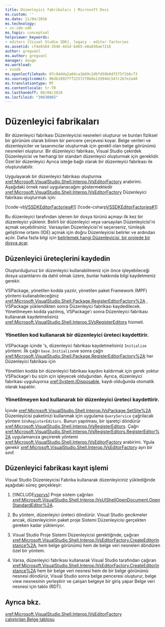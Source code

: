 ```yaml
---
title: Düzenleyici fabrikaları | Microsoft Docs
ms.custom: ''
ms.date: 11/04/2016
ms.technology:
- vs-ide-sdk
ms.topic: conceptual
helpviewer_keywords:
- editors [Visual Studio SDK], legacy - editor factories
ms.assetid: cf4e8164-3546-441d-b465-e8a836ae7216
author: gregvanl
ms.author: gregvanl
manager: douge
ms.workload:
- vssdk
ms.openlocfilehash: 07c94dda2a04ca1b69c2dbfd59b0df575f1b6c73
ms.sourcegitcommit: 06db1892fff22572f0b0a11994dc547c2b7e2a48
ms.translationtype: MT
ms.contentlocale: tr-TR
ms.lasthandoff: 08/08/2018
ms.locfileid: "39638065"
---
```

# <a name="editor-factories"></a>Düzenleyici fabrikaları
Bir düzenleyici fabrikası Düzenleyicisi nesneleri oluşturur ve bunları fiziksel bir görünüm olarak bilinen bir pencere çerçevesi koyar. Belge verileri ve düzenleyiciler ve tasarımcılar oluşturmak için gerekli olan belge görünümü nesneleri oluşturur. Bir düzenleyici fabrikası, Visual Studio çekirdek Düzenleyicisi ve herhangi bir standart düzenleyici oluşturmak için gereklidir. Özel bir düzenleyici Ayrıca isteğe bağlı olarak bir düzenleyici fabrikası ile oluşturulabilir.  
  
 Uygulayarak bir düzenleyici fabrikası oluşturma <xref:Microsoft.VisualStudio.Shell.Interop.IVsEditorFactory> arabirimi. Aşağıdaki örnek nasıl uygulanacağını göstermektedir <xref:Microsoft.VisualStudio.Shell.Interop.IVsEditorFactory> Düzenleyici fabrikası oluşturmak için:  
  
 [!code-vb[VSSDKEditorFactories#1](../extensibility/codesnippet/VisualBasic/editor-factories_1.vb)]
 [!code-csharp[VSSDKEditorFactories#1](../extensibility/codesnippet/CSharp/editor-factories_1.cs)]  
  
 Bu düzenleyici tarafından işlenen bir dosya türünü açmayı ilk kez bir düzenleyici yüklenir. Belirli bir düzenleyici veya varsayılan Düzenleyicisi'ni açmak seçebilirsiniz. Varsayılan Düzenleyicisi'ni seçerseniz, tümleşik geliştirme ortamı (IDE) açmak için doğru Düzenleyicisi belirler ve ardından açılır. Daha fazla bilgi için [belirlemek hangi Düzenleyicisi, bir projede bir dosya açar](../extensibility/internals/determining-which-editor-opens-a-file-in-a-project.md).  
  
## <a name="register-editor-factories"></a>Düzenleyici üreteçlerini kaydedin  
 Oluşturduğunuz bir düzenleyici kullanabilmeniz için önce işleyebileceği dosya uzantılarını da dahil olmak üzere, bunlar hakkında bilgi kaydetmeniz gerekir.  
  
 VSPackage, yönetilen kodda yazılır, yönetilen paket Framework (MPF) yöntemi kullanabileceğiniz <xref:Microsoft.VisualStudio.Shell.Package.RegisterEditorFactory%2A> , VSPackage yüklendikten sonra Düzenleyici fabrikası kaydedilecek. Yönetilmeyen kodda yazılmış, VSPackage'ı sonra Düzenleyici fabrikası kullanarak kaydetmelisiniz <xref:Microsoft.VisualStudio.Shell.Interop.SVsRegisterEditors> hizmeti.  
  
### <a name="register-an-editor-factory-by-using-managed-code"></a>Yönetilen kod kullanarak bir düzenleyici üreteci kaydettirir.  
 VSPackage içinde 's, düzenleyici fabrikası kaydetmelisiniz `Initialize` yöntemi. İlk çağrı `base.Initialize`ve sonra çağrı <xref:Microsoft.VisualStudio.Shell.Package.RegisterEditorFactory%2A> her Düzenleyici fabrikası için  
  
 Yönetilen kodda bir düzenleyici fabrikası kaydını kaldırmak için gerek yoktur VSPackage'ı bu sizin için işleyecek olduğundan. Ayrıca, düzenleyici fabrikası uyguluyorsa <xref:System.IDisposable>, kaydı olduğunda otomatik olarak kapatılır.  
  
### <a name="register-an-editor-factory-by-using-unmanaged-code"></a>Yönetilmeyen kod kullanarak bir düzenleyici üreteci kaydettirir.  
 İçinde <xref:Microsoft.VisualStudio.Shell.Interop.IVsPackage.SetSite%2A> Düzenleyicisi paketinizi kullanmak için uygulama `QueryService` çağrılacak yöntem `SVsRegisterEditors`. Bunun yapılması, bir işaretçi döndürür <xref:Microsoft.VisualStudio.Shell.Interop.IVsRegisterEditors>. Çağrı <xref:Microsoft.VisualStudio.Shell.Interop.IVsRegisterEditors.RegisterEditor%2A> uygulamanıza geçirerek yöntemi <xref:Microsoft.VisualStudio.Shell.Interop.IVsEditorFactory> arabirimi. Ygula gerekir <xref:Microsoft.VisualStudio.Shell.Interop.IVsEditorFactory> ayrı bir sınıf.  
  
## <a name="the-editor-factory-registration-process"></a>Düzenleyici fabrikası kayıt işlemi  
 Visual Studio Düzenleyicisi Fabrika kullanarak düzenleyiciniz yüklediğinde aşağıdaki süreç gerçekleşir:  
  
1.  [!INCLUDE[vsprvs](../code-quality/includes/vsprvs_md.md)] Proje sistem çağrıları <xref:Microsoft.VisualStudio.Shell.Interop.IVsUIShellOpenDocument.OpenStandardEditor%2A>.  
  
2.  Bu yöntem, düzenleyici üreteci döndürür. Visual Studio gecikmeler ancak, düzenleyicinin paket proje Sistemi Düzenleyicisi gerçekten gereken kadar yükleniyor.  
  
3.  Visual Studio Proje Sistemi Düzenleyicisi gerektiğinde, çağıran <xref:Microsoft.VisualStudio.Shell.Interop.IVsEditorFactory.CreateEditorInstance%2A>, hem belge görünümü hem de belge veri nesneleri döndüren özel bir yöntem.  
  
4.  Varsa, düzenleyici fabrikası kullanarak Visual Studio tarafından çağıran <xref:Microsoft.VisualStudio.Shell.Interop.IVsEditorFactory.CreateEditorInstance%2A> hem bir belge veri nesnesi hem de bir belge görünümü nesnesi döndürür, Visual Studio sonra belge penceresi oluşturur, belge view nesnesinin yerleştirir ve çalışan belgeye bir giriş yapar Belge veri nesnesi için tablo (RDT).  
  
## <a name="see-also"></a>Ayrıca bkz.  
 <xref:Microsoft.VisualStudio.Shell.Interop.IVsEditorFactory>   
 [çalıştırılan Belge tablosu](../extensibility/internals/running-document-table.md)